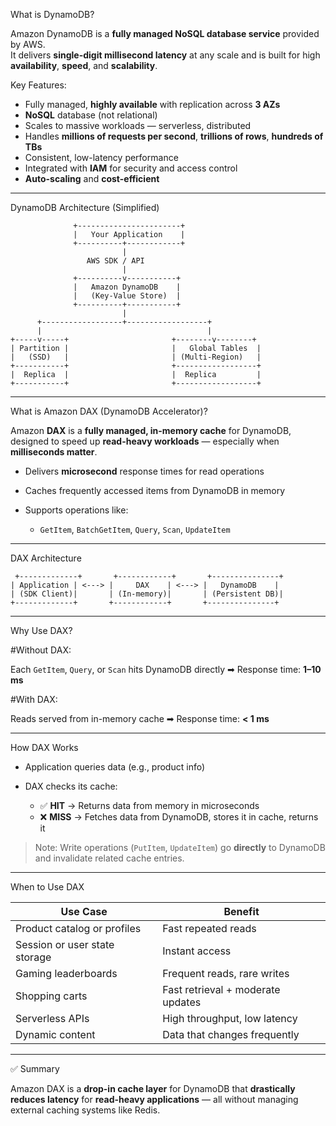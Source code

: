 What is DynamoDB?

Amazon DynamoDB is a **fully managed NoSQL database service** provided by AWS.  
It delivers **single-digit millisecond latency** at any scale and is built for high **availability**, **speed**, and **scalability**.

Key Features:
- Fully managed, **highly available** with replication across **3 AZs**
- **NoSQL** database (not relational)
- Scales to massive workloads — serverless, distributed
- Handles **millions of requests per second**, **trillions of rows**, **hundreds of TBs**
- Consistent, low-latency performance
- Integrated with **IAM** for security and access control
- **Auto-scaling** and **cost-efficient**

---

DynamoDB Architecture (Simplified)

```text
              +-----------------------+
              |   Your Application    |
              +----------+------------+
                         |
                 AWS SDK / API
                         |
              +----------v-----------+
              |   Amazon DynamoDB    |
              |   (Key-Value Store)  |
              +----------+-----------+
                         |
      +------------------+------------------+
      |                                     |
+-----v-----+                       +--------v--------+
| Partition |                       |   Global Tables  |
|   (SSD)   |                       | (Multi-Region)   |
+-----------+                       +------------------+
|  Replica  |                       |  Replica         |
+-----------+                       +------------------+
````

---

What is Amazon DAX (DynamoDB Accelerator)?

Amazon **DAX** is a **fully managed, in-memory cache** for DynamoDB, designed to speed up **read-heavy workloads** — especially when **milliseconds matter**.

* Delivers **microsecond** response times for read operations
* Caches frequently accessed items from DynamoDB in memory
* Supports operations like:

  * `GetItem`, `BatchGetItem`, `Query`, `Scan`, `UpdateItem`

---

DAX Architecture

```text
 +-------------+       +------------+       +---------------+
| Application | <---> |     DAX    | <---> |   DynamoDB    |
| (SDK Client)|       | (In-memory)|       | (Persistent DB)|
+-------------+       +------------+       +---------------+
```

---

Why Use DAX?

#Without DAX:

Each `GetItem`, `Query`, or `Scan` hits DynamoDB directly
➡ Response time: **1–10 ms**

#With DAX:

Reads served from in-memory cache
➡ Response time: **< 1 ms**

---

How DAX Works

* Application queries data (e.g., product info)
* DAX checks its cache:

  * ✅ **HIT** → Returns data from memory in microseconds
  * ❌ **MISS** → Fetches data from DynamoDB, stores it in cache, returns it

> Note: Write operations (`PutItem`, `UpdateItem`) go **directly** to DynamoDB and invalidate related cache entries.

---

When to Use DAX

| Use Case                      | Benefit                           |
| ----------------------------- | --------------------------------- |
| Product catalog or profiles   | Fast repeated reads               |
| Session or user state storage | Instant access                    |
| Gaming leaderboards           | Frequent reads, rare writes       |
| Shopping carts                | Fast retrieval + moderate updates |
| Serverless APIs               | High throughput, low latency      |
| Dynamic content               | Data that changes frequently      |

---

✅ Summary

Amazon DAX is a **drop-in cache layer** for DynamoDB that **drastically reduces latency** for **read-heavy applications** — all without managing external caching systems like Redis.

